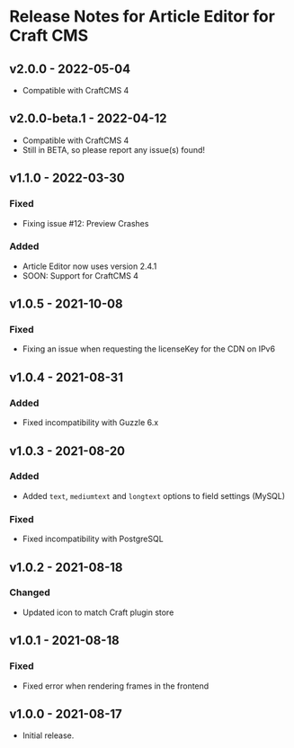 # Release Notes for Article Editor for Craft CMS
## v2.0.0 - 2022-05-04
- Compatible with CraftCMS 4

## v2.0.0-beta.1 - 2022-04-12
- Compatible with CraftCMS 4
- Still in BETA, so please report any issue(s) found!

## v1.1.0 - 2022-03-30

### Fixed
- Fixing issue #12: Preview Crashes

### Added
- Article Editor now uses version 2.4.1
- SOON: Support for CraftCMS 4

## v1.0.5 - 2021-10-08

### Fixed
- Fixing an issue when requesting the licenseKey for the CDN on IPv6 

## v1.0.4 - 2021-08-31

### Added
- Fixed incompatibility with Guzzle 6.x

## v1.0.3 - 2021-08-20

### Added
- Added `text`, `mediumtext` and `longtext` options to field settings (MySQL)

### Fixed
- Fixed incompatibility with PostgreSQL

## v1.0.2 - 2021-08-18

### Changed
- Updated icon to match Craft plugin store

## v1.0.1 - 2021-08-18

### Fixed
- Fixed error when rendering frames in the frontend

## v1.0.0 - 2021-08-17

- Initial release.
